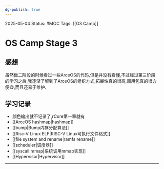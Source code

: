 ```yaml
---
dg-publish: true
---
```

2025-05-04
Status: #MOC
Tags: [[OS Camp]]

# OS Camp Stage 3
## 感想

虽然做二阶段的时候看过一些ArceOS的代码,但是并没有看懂,不过经过第三阶段的学习之后,我逐渐了解到了ArceOS的组织方式,拓展性真的很高,调用包真的很方便😋,而且还易于维护.

## 学习记录

- 颜色输出就不记录了,rCore第一章就有
- [[ArceOS hashmap|hashmap]]
- [[bump|Bump内存分配算法]]
- [[Risc-V Linux ELF|RISC-V Linux可执行文件格式]]
- [[file system and rename|ramfs rename]]
- [[scheduler|调度器]]
- [[syscall mmap|系统调用mmap实现]]
- [[Hypervisor|Hypervisor]]


___